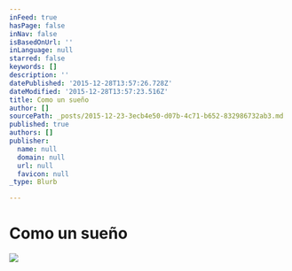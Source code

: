 ```yaml
---
inFeed: true
hasPage: false
inNav: false
isBasedOnUrl: ''
inLanguage: null
starred: false
keywords: []
description: ''
datePublished: '2015-12-28T13:57:26.728Z'
dateModified: '2015-12-28T13:57:23.516Z'
title: Como un sueño
author: []
sourcePath: _posts/2015-12-23-3ecb4e50-d07b-4c71-b652-832986732ab3.md
published: true
authors: []
publisher:
  name: null
  domain: null
  url: null
  favicon: null
_type: Blurb

---
```

# Como un sueño
![](https://s3-us-west-2.amazonaws.com/the-grid-img/p/fe6512eef4b283505c7e628267b948ed2c91ce35.jpg)